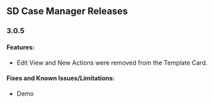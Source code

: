 ## SD Case Manager Releases

### 3.0.5
#### Features:
- <div>Edit View and New Actions were removed from the Template Card.</div>
#### Fixes and Known Issues/Limitations:
- Demo


